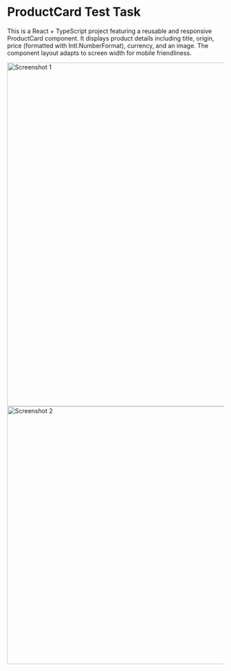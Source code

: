 # ProductCard Test Task

This is a React + TypeScript project featuring a reusable and responsive ProductCard component. 
It displays product details including title, origin, price (formatted with Intl.NumberFormat), currency, and an image. 
The component layout adapts to screen width for mobile friendliness.


<img src="https://github.com/user-attachments/assets/302e9635-3c54-4e46-bb23-7750c40c0c6a" alt="Screenshot 1" width="800" />

<img src="https://github.com/user-attachments/assets/6e5073ad-63a6-40f0-8164-f4e790d47734" alt="Screenshot 2" width="600" />

